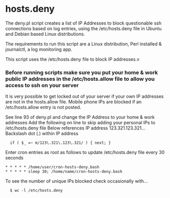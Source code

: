 # hosts.deny

The deny.pl script creates a list of IP Addresses to block questionable ssh connections based on log entries, using the /etc/hosts.deny file in Ubuntu and Debian based Linux distributions.

The requirements to run this script are a Linux distribution, Perl installed & journalctl, a log monitoring app.

This script uses the /etc/hosts.deny file to block IP addresses.v
### Before running scripts make sure you put your home & work public IP addresses in the /etc/hosts.allow file to allow you access to ssh on your server
It is very possible to get locked out of your server if your own IP addresses are not in the hosts.allow file.  Mobile phone IPs are blocked if an /etc/hosts.allow entry is not posted. 

See line 93 of deny.pl and change the IP Address to your home & work addresses
Add the following on line to skip adding your personal IPs to /etc/hosts.deny file
Below references IP address 123.321.123.321... Backslash dot (\.) within IP address 

      if ( $_ =~ m/123\.321\.123\.321/ ) { next; }

Enter cron entries as root as follows to update /etc/hosts.deny file every 30 seconds

    * * * * * /home/user/cron-hosts-deny.bash
    * * * * * sleep 30; /home/name/cron-hosts-deny.bash 

To see the number of unique IPs blocked check occasionally with...

      $ wc -l /etc/hosts.deny

